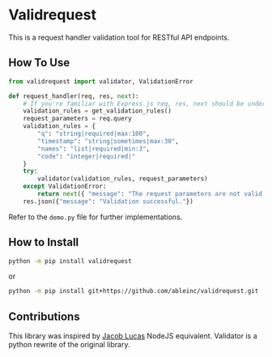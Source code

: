 # Validrequest

This is a request handler validation tool for RESTful API endpoints.

## How To Use

```python
from validrequest import validator, ValidationError

def request_handler(req, res, next):
    # If you're familiar with Express.js req, res, next should be understood
    validation_rules = get_validation_rules()
    request_parameters = req.query
    validation_rules = {
        "q": "string|required|max:100",
        "timestamp": "string|sometimes|max:30",
        "names": "list|required|min:3",
        "code": "integer|required|"
    }
    try:
        validator(validation_rules, request_parameters)
    except ValidationError:
        return next({ "message": "The request parameters are not valid."})
    res.json({"message": "Validation successful."})
```
Refer to the ```demo.py``` file for further implementations.

## How to Install


```bash
python -m pip install validrequest
```
or

```bash
python -m pip install git+https://github.com/ableinc/validrequest.git
```

## Contributions

This library was inspired by [Jacob Lucas](https://gitlab.com/Jlucas87) NodeJS equivalent. Validator is a python rewrite of the original library.
